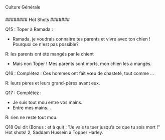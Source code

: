 ####
Culture Générale
#####
########
Hot Shots
#######

Q15 : Toper à Ramada :
- Ramada, je voudrais connaitre tes parents et vivre avec ton chien !
Pourquoi ce n'est pas possible?

R: les parents ont été mangés par le chient
- Mais non Toper ! Mes parents sont morts, mon chien les a mangés.

Q16 : Complétez :
Ces hommes ont fait vœu de chasteté, tout comme ...

R: leurs pères et leurs grand-pères avant eux.

Q17 : Complétez :
- Je suis tout mou entre vos mains.
- Entre mes mains...

R: rien ne reste tout mou.

Q18 Qui dit (Bonus : et à qui) : "Je vais te tuer jusqu’à ce que tu sois mort !"
Hot shots! 2, Saddam Hussein à Topper Harley.